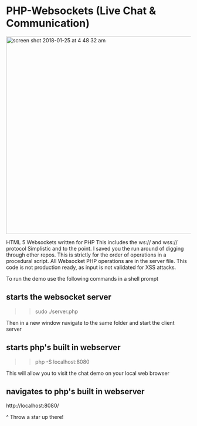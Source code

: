# PHP-Websockets (Live Chat & Communication)

<img width="537" alt="screen shot 2018-01-25 at 4 48 32 am" src="https://user-images.githubusercontent.com/9538357/35384590-67a59d8e-018b-11e8-9d00-30948e91fc13.png">

HTML 5 Websockets written for PHP
This includes the ws:// and wss:// protocol 
Simplistic and to the point. I saved you the run around 
of digging through other repos. This is strictly for the 
order of operations in a procedural script. All Websocket PHP
operations are in the server file. This code is not production 
ready, as input is not validated for XSS attacks. 

To run the demo use the following commands in a shell prompt 

## starts the websocket server
>>   sudo ./server.php  

Then in a new window navigate to the same folder and start the client server

## starts php's built in webserver 
>>   php -S localhost:8080  

This will allow you to visit the chat demo on your local web browser

## navigates to php's built in webserver
http://localhost:8080/    

^ Throw a star up there!
